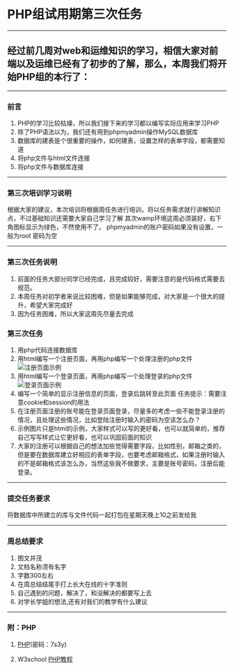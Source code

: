 #     PHP组试用期第三次任务

---

##   经过前几周对web和运维知识的学习，相信大家对前端以及运维已经有了初步的了解，那么，本周我们将开始PHP组的本行了：

---

###  前言

1. PHP的学习比较枯燥，所以我们接下来的学习都以编写实际应用来学习PHP
2. 除了PHP语法以为，我们还有用到phpmyadmin操作MySQL数据库
3. 数据库的建表是个很重要的操作，如何建表，设置怎样的表单字段，都需要知道
4. 将php文件与html文件连接
5. 将php文件与数据库连接

---

###  第三次培训学习说明

根据大家的建议，本次培训将根据周任务进行培训，将以任务需求就行讲解知识点，不过基础知识还需要大家自己学习了解
其次wamp环境这周必须装好，右下角图标显示为绿色，不然使用不了。
phpmyadmin的账户密码如果没有设置，一般为root 密码为空

---

###  第三次任务说明

1. 前面的任务大部分同学已经完成，且完成较好，需要注意的是代码格式需要去规范。
2. 本周任务对初学者来说比较困难，但是如果能够完成，对大家是一个很大的提升，希望大家完成好
3. 因为任务困难，所以大家这周先尽量去完成

###  第三次任务

1. 用php代码连接数据库
2. 用html编写一个注册页面，再用php编写一个处理注册的php文件![注册页面示例](https://github.com/YUOL-syl/php-task/blob/master/%E6%B3%A8%E5%86%8C.png)
3. 用html编写一个登录页面，再用php编写一个处理登录的php文件![登录页面示例](https://github.com/YUOL-syl/php-task/blob/master/%E7%99%BB%E5%BD%95.png)
4. 编写一个简单的显示注册信息的页面，登录后跳转至此页面  任务提示：需要注意cookie和session的用法
5. 在注册页面注册的账号能在登录页面登录，尽量多的考虑一些不能登录注册的情况，且处理这些情况，比如登陆注册时输入的密码为空该怎么办？
6. 示例图片只是html的示例，大家样式可以写的更好看，也可以就简单的，推荐自己写写样式让它更好看，也可以巩固前面的知识
7. 大家的注册可以根据自己的想法加些觉得需要字段，比如性别，邮箱之类的，但是要在数据库建立好相应的表单字段，也要考虑邮箱格式，如果注册时输入的不是邮箱格式该怎么办，当然这些我不做要求，主要是账号密码，注册后能登录。


---

###  提交任务要求

将数据库中所建立的库与文件代码一起打包在星期天晚上10之前发给我

---

### 周总结要求

1. 图文并茂
2. 文档名称须有名字
3. 字数300左右
4. 在周总结结尾手打上长大在线的十字准则
5. 自己遇到的问题，解决了，和没解决的都要写上去
6. 对学长学姐的想法,还有对我们的教学有什么建议

---

### 附：PHP

1. [PHP](https://pan.baidu.com/s/1AYrsYDJO0qytvClBwDHd4Q)(密码：7s3y)

2. W3school [PHP教程](http://www.w3school.com.cn/php/)





